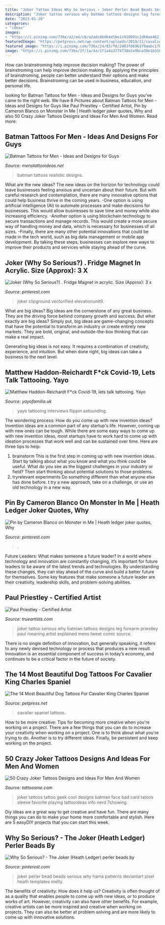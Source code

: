 ```yaml
---
title: "Joker Tattoo Ideas Why So Serious ~ Joker Perler Bead Beads Serious Why Hama Patterns Deviantart Pixel Heath Templates Melty"
description: "Joker tattoo serious why batman tattoos designs leg forearm priestley paul meaning artist explained mens tweet comic source"
date: "2023-01-20"
categories:
- "ideas"
images:
- "https://i.pinimg.com/736x/a2/ad/c8/a2adc8b0b4e5be1c910991c1d68ae462.jpg"
featuredImage: "https://petpress.net/wp-content/uploads/2019/11/cavalier-king-charles-spaniel-6-1.jpg"
featured_image: "https://i.pinimg.com/736x/24/83/f8/2483f8b96379aabc17baa20e2ca11f0c--joker-heath-the-joker.jpg"
image: "https://i.pinimg.com/736x/1f/1a/4a/1f1a4a3774738e2a9bca38e1b316f2b1--joker-heath-the-joker.jpg"
---
```



How can brainstroming help improve decision making?
The power of brainstroming can help improve decision making. By applying the principles of brainstroming, people can better understand their options and make better decisions. Brainstroming can be used in business, education, and personal life.

	

		
looking for Batman Tattoos for Men - Ideas and Designs for Guys you've came to the right web. We have 8 Pictures about Batman Tattoos for Men - Ideas and Designs for Guys like Paul Priestley - Certified Artist, Pin by Cameron Blanco on Monster in Me | Heath ledger joker quotes, Why and also 50 Crazy Joker Tattoos Designs and Ideas For Men And Women. Read more:
		
    
## Batman Tattoos For Men - Ideas And Designs For Guys

<img loading=lazy src="http://www.menstattooideas.net/tattooimages/2015/06/batman-tattoos-06.jpg" onerror="this.onerror=null;this.src='https://tse1.mm.bing.net/th?id=OIP.Gv_VrNdiqrOeh974LBLztwHaGy&amp;pid=15.1';" alt="Batman Tattoos for Men - Ideas and Designs for Guys">

_Source: menstattooideas.net_

>batman tattoos realistic designs. 

	

What are the new ideas?
The new ideas on the horizon for technology could leave businesses feeling anxious and uncertain about their future. But with careful research and contemplation, there are many innovative options that could help business thrive in the coming years. 
-One option is using artificial intelligence (AI) to automate processes and make decisions for businesses. This would allow businesses to save time and money while also increasing efficiency. 
-Another option is using blockchain technology to secure transactions and manage records. This would create a more secure way of handling money and data, which is necessary for businesses of all sizes. 
-Finally, there are many other potential innovations that could be made in the tech world, such as big data management or mobile app development. By taking these steps, businesses can explore new ways to improve their products and services while staying ahead of the curve.

    
## Joker (Why So Serious?) . Fridge Magnet In Acrylic. Size (Approx): 3 X

<img loading=lazy src="https://i.pinimg.com/736x/24/83/f8/2483f8b96379aabc17baa20e2ca11f0c--joker-heath-the-joker.jpg" onerror="this.onerror=null;this.src='https://tse1.mm.bing.net/th?id=OIP.Hqb809C9W4OExuMhQ4qNjwHaEv&amp;pid=15.1';" alt="Joker (Why So Serious?) . Fridge Magnet in acrylic. Size (Approx): 3 x">

_Source: pinterest.com_

>joker clipground vectorified elevationunit9. 

	

What are big ideas?
Big ideas are the cornerstone of any great business. They are the driving force behind company growth and success. But what exactly are big ideas?
Simply put, big ideas are game-changing concepts that have the potential to transform an industry or create entirely new markets. They are bold, original, and outside-the-box thinking that can make a real impact.

Generating big ideas is not easy. It requires a combination of creativity, experience, and intuition. But when done right, big ideas can take a business to the next level.

    
## Matthew Haddon-Reichardt F*ck Covid-19, Lets Talk Tattooing. Yayo

<img loading=lazy src="https://cdn.shopify.com/s/files/1/2156/7915/articles/84446452_2524243211187043_8551751735738105856_n_1200x1200_crop_center.jpg?v=1586011208" onerror="this.onerror=null;this.src='https://tse1.mm.bing.net/th?id=OIP.QtkL83154x40plIeVrP7YQHaHa&amp;pid=15.1';" alt="Matthew Haddon-Reichardt F*ck Covid-19, lets talk tattooing. Yayo">

_Source: yayofamilia.uk_

>yayo tattooing interviews flippin astounding. 

	

The wondering process: How do you come up with new invention ideas?
Invention ideas are a common part of any startup's life. However, coming up with new ones can be tough. While there are some easy ways to come up with new invention ideas, most startups have to work hard to come up with ideation processes that work well and can be sustained over time. Here are three tips to help:
1) brainstorm
This is the first step in coming up with new invention ideas. Start by talking about what you know and what you think could be useful. What do you see as the biggest challenges in your industry or field? Then start thinking about potential solutions to those problems.
2) tryrelevant experiments
Do something different than what anyone else has done before. t try a new approach, take on a challenge, or use an old technology in a new way.

    
## Pin By Cameron Blanco On Monster In Me | Heath Ledger Joker Quotes, Why

<img loading=lazy src="https://i.pinimg.com/736x/a2/ad/c8/a2adc8b0b4e5be1c910991c1d68ae462.jpg" onerror="this.onerror=null;this.src='https://tse4.mm.bing.net/th?id=OIP.a8bUPjjdH08f2qZtvNElIwHaJI&amp;pid=15.1';" alt="Pin by Cameron Blanco on Monster in Me | Heath ledger joker quotes, Why">

_Source: pinterest.com_

>. 

	

Future Leaders: What makes someone a future leader?
In a world where technology and innovation are constantly changing, it’s important for future leaders to be aware of the latest trends and technologies. By understanding these changes, they can stay ahead of the curve and build a better future for themselves. Some key features that make someone a future leader are their creativity, leadership skills, and problem-solving abilities.

    
## Paul Priestley - Certified Artist

<img loading=lazy src="https://s3.amazonaws.com/trueartists_production/attachments/50319/original/image.jpg" onerror="this.onerror=null;this.src='https://tse3.mm.bing.net/th?id=OIP.B8xmEyBYhV3H74ZNQmKHIgHaHa&amp;pid=15.1';" alt="Paul Priestley - Certified Artist">

_Source: trueartists.com_

>joker tattoo serious why batman tattoos designs leg forearm priestley paul meaning artist explained mens tweet comic source. 

	

There is no single definition of innovation, but generally speaking, it refers to any newly devised technology or process that produces a new result. Innovation is an essential component of success in today’s economy, and continues to be a critical factor in the future of society.

    
## The 14 Most Beautiful Dog Tattoos For Cavalier King Charles Spaniel

<img loading=lazy src="https://petpress.net/wp-content/uploads/2019/11/cavalier-king-charles-spaniel-6-1.jpg" onerror="this.onerror=null;this.src='https://tse4.mm.bing.net/th?id=OIP.K3pmFeQS3WL_1ABW1wSApAAAAA&amp;pid=15.1';" alt="The 14 Most Beautiful Dog Tattoos For Cavalier King Charles Spaniel">

_Source: petpress.net_

>cavalier spaniel tattoos. 

	

How to be more creative: Tips for becoming more creative when you're working on a project.
There are a few things that you can do to increase your creativity when working on a project. One is to think about what you're trying to do. Another is to try different ideas. Finally, be persistent and keep working on the project.

    
## 50 Crazy Joker Tattoos Designs And Ideas For Men And Women

<img loading=lazy src="https://lh3.googleusercontent.com/11cB5GXN3A8x_fy6z6HpzbSIUBxou9-GOdOmkGFxlHMrvRjry7xe0y7pIfrAAZ0jVJqX6nRuLVhSihdDHBKzcrpTS2I2MsZcCNukfREA0Z_ytbEdxpG-rPyOPiom9laUXVwAiAofaMH1ONLGszEh1PGwGwiVCfJKggT1G3G22qpbGh0KYmcPKDfd9PZR_5I4QthgvhcMQmKPeks2-YFAo1Zqf_g7fJa15JEf3go2EJv7n12zaUNjYN8HtRxNDx8T_4a5avplvWTeNGH7mW7CwKC0WCqHma5DFw6ElNmJ_9pGhChGZ7ETj03PnnbeoMSTpQjqPOgBGT5YAFbjg6CQSWh0t6QExiBLzt2JhkdlLl_WgReiT3G0hwAsDdcFFaFsNPbQtcT7BwRj4lq2Otd94Kmtoa24Bz-mZ2t-nENFnyzmTkLzGteWc3SMuuTQAZiOqySaqajaxMIGuLHJfFKiVtFUjt_sniESP3RYdjsx5W0u7sibraHR7v7wkejju1Rm0L-S2tpyZ-IGBI_U08bKiV5P5I5_LliCsUEA-MCCMzb7JQgesWllIHcaW_La27Zurf8XvkTED8tHnB44xCAHvncllJ4h9B53xnvSh2V0JTVSFTxEXp7sr43e=w469-h662-no" onerror="this.onerror=null;this.src='https://tse1.mm.bing.net/th?id=OIP.KfI4Zfw69CXz7CsimiBiwgAAAA&amp;pid=15.1';" alt="50 Crazy Joker Tattoos Designs and Ideas For Men And Women">

_Source: tattoosme.com_

>joker tattoos tattoo geek cool designs batman face bad card tatoos sleeve favorite playing tattooideas info nerd 7showing. 

	

Diy ideas are a great way to get creative and have fun. There are many things you can do to make your home more comfortable and stylish. Here are 5 easyDIY projects that you can start this week.

    
## Why So Serious? - The Joker (Heath Ledger) Perler Beads By

<img loading=lazy src="https://i.pinimg.com/736x/1f/1a/4a/1f1a4a3774738e2a9bca38e1b316f2b1--joker-heath-the-joker.jpg" onerror="this.onerror=null;this.src='https://tse1.mm.bing.net/th?id=OIP.bo49qjtzP8kPFQsIMovkGQHaL1&amp;pid=15.1';" alt="Why So Serious? - The Joker (Heath Ledger) perler beads by">

_Source: pinterest.com_

>joker perler bead beads serious why hama patterns deviantart pixel heath templates melty. 

	

The benefits of creativity: How does it help us?
Creativity is often thought of as a quality that enables people to come up with new ideas, or to produce works of art. However, creativity can also have other benefits. For example, creative artists can be more inspired and creative when working on projects. They can also be better at problem solving and are more likely to come up with innovative solutions.


